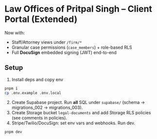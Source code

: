 # Law Offices of Pritpal Singh – Client Portal (Extended)

Now with:
- Staff/Attorney views under `/firm/*`
- Granular case permissions (`case_members`) + role-based RLS
- Full **DocuSign** embedded signing (JWT) end-to-end

## Setup
1. Install deps and copy env
```bash
pnpm i
cp .env.example .env.local
```
2. Create Supabase project. Run **all** SQL under `supabase/` (schema -> migrations_002 -> migrations_003).
3. Create Storage bucket `legal-documents` and add Storage RLS policies (see comments in policies).
4. Stripe/Twilio/DocuSign: set env vars and webhooks. Run dev.
```bash
pnpm dev
```
